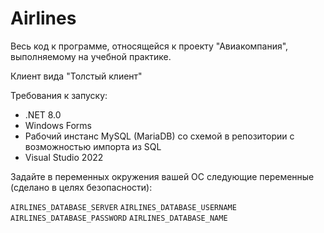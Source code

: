 ﻿# Airlines

Весь код к программе, относящейся к проекту "Авиакомпания", выполняемому на учебной практике.

Клиент вида "Толстый клиент"


Требования к запуску: 
- .NET 8.0
- Windows Forms
- Рабочий инстанс MySQL (MariaDB) со схемой в репозитории с возможностью импорта из SQL
- Visual Studio 2022


Задайте в переменных окружения вашей ОС следующие переменные (сделано в целях безопасности):

`AIRLINES_DATABASE_SERVER`
`AIRLINES_DATABASE_USERNAME`
`AIRLINES_DATABASE_PASSWORD`
`AIRLINES_DATABASE_NAME`

